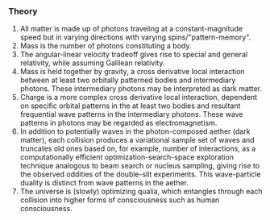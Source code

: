 ### Theory

1. All matter is made up of photons traveling at a constant-magnitude speed but in varying directions with varying spins/"pattern-memory".
2. Mass is the number of photons constituting a body.
3. The angular-linear velocity tradeoff gives rise to special and general relativity, while assuming Galilean relativity.
4. Mass is held together by gravity, a cross derivative local interaction between at least two orbitally patterned bodies and intermediary photons. These intermediary photons may be interpreted as dark matter.
5. Charge is a more complex cross derivative local interaction, dependent on specific orbital patterns in the at least two bodies and resultant frequential wave patterns in the intermediary photons. These wave patterns in photons may be regarded as electromagnetism.
6. In addition to potentially waves in the photon-composed aether (dark matter), each collision produces a variational sample set of waves and truncates old ones based on, for example, number of interactions, as a computationally efficient optimization-search-space exploration technique analogous to beam search or nucleus sampling, giving rise to the observed oddities of the double-slit experiments. This wave-particle duality is distinct from wave patterns in the aether.
7. The universe is (slowly) optimizing qualia, which entangles through each collision into higher forms of consciousness such as human consciousness.
